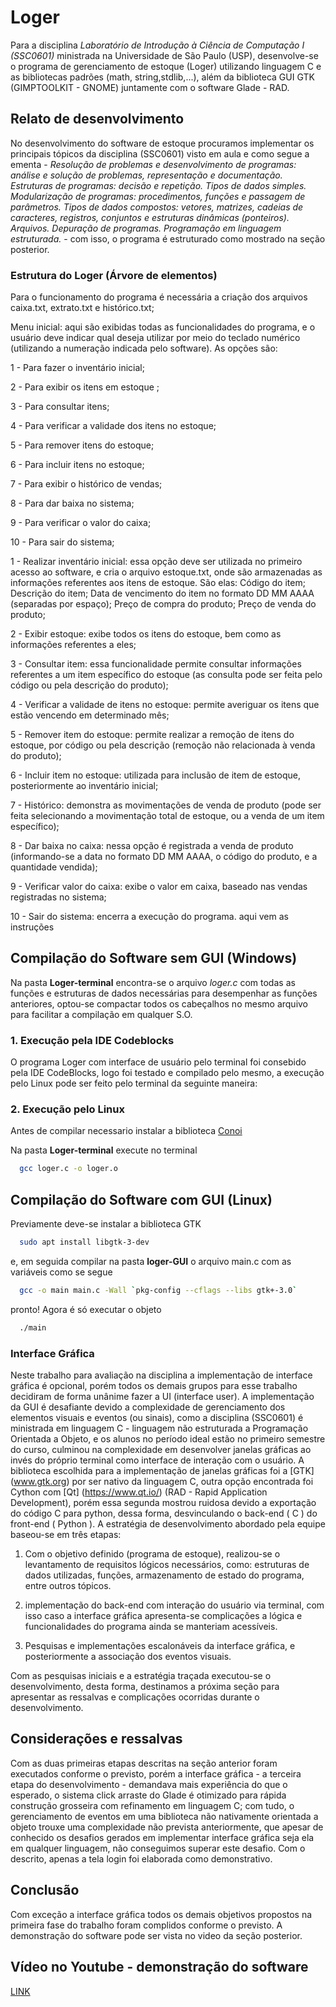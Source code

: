 # Loger
Para a disciplina *Laboratório de Introdução à Ciência de Computação I (SSC0601)* ministrada na Universidade de São Paulo (USP), desenvolve-se o programa de gerenciamento de estoque (Loger) utilizando linguagem C e as bibliotecas padrões (math, string,stdlib,...), além da biblioteca GUI GTK (GIMPTOOLKIT - GNOME) juntamente com o software Glade - RAD.

## Relato de desenvolvimento
No desenvolvimento do software de estoque procuramos implementar os principais tópicos da disciplina (SSC0601) visto em aula e como segue a ementa - *Resolução de problemas e desenvolvimento de programas: análise e solução de problemas, representação e documentação. Estruturas de programas: decisão e repetição. Tipos de dados simples. Modularização de programas: procedimentos, funções e passagem de parâmetros. Tipos de dados compostos: vetores, matrizes, cadeias de caracteres, registros, conjuntos e estruturas dinâmicas (ponteiros). Arquivos. Depuração de programas. Programação em linguagem estruturada.* - com isso, o programa é estruturado como mostrado na seção posterior.
 
 ### Estrutura do Loger (Árvore de elementos)

Para o funcionamento do programa é necessária a criação dos arquivos caixa.txt, extrato.txt e histórico.txt;

Menu inicial: aqui são exibidas todas as funcionalidades do programa, e o usuário deve indicar qual deseja utilizar por meio do teclado numérico (utilizando a numeração indicada pelo software). As opções são:

1 - Para fazer o inventário inicial;

2 - Para exibir os itens em estoque ;

3 - Para consultar itens;

4 - Para verificar a validade dos itens no estoque;

5 - Para remover itens do estoque;

6 - Para incluir itens no estoque;

7 - Para exibir o histórico de vendas;

8 - Para dar baixa no sistema;

9 - Para verificar o valor do caixa;

10 - Para sair do sistema;


1 - Realizar inventário inicial: essa opção deve ser utilizada no primeiro acesso ao software, e cria o arquivo estoque.txt, onde são armazenadas as informações referentes aos itens de estoque. São elas:
Código do item;
Descrição do item;
Data de vencimento do item no formato DD MM AAAA (separadas por espaço);
Preço de compra do produto;
Preço de venda do produto;

2 - Exibir estoque: exibe todos os itens do estoque, bem como as informações referentes a eles;

3 - Consultar item: essa funcionalidade permite consultar informações referentes a um item específico do estoque (as consulta pode ser feita pelo código ou pela descrição do produto);

4 - Verificar a validade de itens no estoque: permite averiguar os itens que estão vencendo em determinado mês;

5 - Remover item do estoque: permite realizar a remoção de itens do estoque, por código ou pela descrição (remoção não relacionada à venda do produto);

6 - Incluir item no estoque: utilizada para inclusão de item de estoque, posteriormente ao inventário inicial;

7 - Histórico: demonstra as movimentações de venda de produto (pode ser feita selecionando a movimentação total de estoque, ou a venda de um item específico);

8 - Dar baixa no caixa: nessa opção é registrada a venda de produto (informando-se a data no formato DD MM AAAA, o código do produto, e a quantidade vendida);

9 - Verificar valor do caixa: exibe o valor em caixa, baseado nas vendas registradas no sistema;

10 - Sair do sistema: encerra a execução do programa.
aqui vem as instruções

## Compilação do Software sem GUI (Windows)

Na pasta **Loger-terminal** encontra-se o arquivo *loger.c* com todas as funções e estruturas de dados necessárias para desempenhar as funções anteriores, optou-se compactar todos os cabeçalhos no mesmo arquivo para facilitar a compilação em qualquer S.O.

### 1. Execução pela IDE Codeblocks

O programa Loger com interface de usuário pelo terminal foi consebido pela IDE CodeBlocks, logo foi testado e compilado pelo mesmo, a execução pelo Linux pode ser feito pelo terminal da seguinte maneira:

### 2. Execução pelo Linux

Antes de compilar necessario instalar a biblioteca [Conoi](https://www.inf.pucrs.br/flash/lapro/conio/linux-conio.html)

Na pasta **Loger-terminal** execute no terminal

```bash
  gcc loger.c -o loger.o
```

## Compilação do Software com GUI (Linux)

Previamente deve-se instalar a biblioteca GTK

```bash
  sudo apt install libgtk-3-dev
```
e, em seguida compilar na pasta **loger-GUI** o arquivo main.c com as variáveis como se segue

```bash
  gcc -o main main.c -Wall `pkg-config --cflags --libs gtk+-3.0`
```
pronto! Agora é só executar o objeto

```bash
  ./main
```


  
### Interface Gráfica
  Neste trabalho para avaliação na disciplina a implementação de interface gráfica é opcional, porém todos os demais grupos para esse trabalho decidiram de forma unânime fazer a UI (interface user). A implementação da GUI é desafiante devido a complexidade de gerenciamento dos elementos visuais e eventos (ou sinais), como a disciplina (SSC0601) é ministrada em linguagem C - linguagem não estruturada a Programação Orientada a Objeto, e os alunos no período ideal estão no primeiro semestre do curso, culminou na complexidade em desenvolver janelas gráficas ao invés do próprio terminal como interface de interação com o usuário. 
A biblioteca escolhida para a implementação de janelas gráficas foi a [GTK] (www.gtk.org) por ser nativo da linguagem C, outra opção encontrada foi Cython com [Qt] (https://www.qt.io/) (RAD - Rapid Application Development), porém essa segunda mostrou ruidosa devido a exportação do código C para python, dessa forma, desvinculando o back-end ( C ) do front-end ( Python ).
A estratégia de desenvolvimento abordado pela equipe baseou-se em três etapas:

1. Com o objetivo definido (programa de estoque), realizou-se o levantamento de requisitos lógicos necessários, como: estruturas de dados utilizadas, funções, armazenamento de estado do programa, entre outros tópicos.

2. implementação do back-end com interação do usuário via terminal, com isso caso a interface gráfica apresenta-se complicações a lógica e funcionalidades do programa ainda se manteriam acessíveis.

3. Pesquisas e implementações escalonáveis da interface gráfica, e posteriormente a associação dos eventos visuais.

Com as pesquisas iniciais e a estratégia traçada executou-se o desenvolvimento, desta forma, destinamos a próxima seção para apresentar as ressalvas e complicações ocorridas durante o desenvolvimento.

## Considerações e ressalvas

Com as duas primeiras etapas descritas na seção anterior foram executados conforme o previsto, porém a interface gráfica - a terceira etapa do desenvolvimento - demandava mais experiência do que o esperado, o sistema click arraste do Glade é otimizado para rápida construção grosseira com refinamento em linguagem C; com tudo, o gerenciamento de eventos em uma biblioteca não nativamente orientada a objeto trouxe uma complexidade não prevista anteriormente, que apesar de conhecido os desafios gerados em implementar interface gráfica seja ela em qualquer linguagem, não conseguimos superar este desafio. Com o descrito, apenas a tela login foi elaborada como demonstrativo.


## Conclusão
Com exceção a interface gráfica todos os demais objetivos propostos na primeira fase do trabalho foram complidos conforme o previsto. A demonstração do software pode ser vista no video da seção posterior.


## Vídeo no Youtube - demonstração do software
[LINK](https://youtu.be/_30wkfIUuRc)
